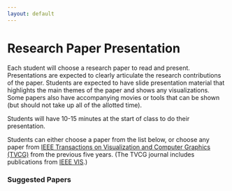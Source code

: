 ```yaml
---
layout: default
---
```


# Research Paper Presentation

Each student will choose a research paper to read and present. Presentations are expected to clearly articulate the research contributions of the paper. Students are expected to have slide presentation material that highlights the main themes of the paper and shows any visualizations. Some papers also have accompanying movies or tools that can be shown (but should not take up all of the allotted time).

Students will have 10-15 minutes at the start of class to do their presentation.

Students can either choose a paper from the list below, or choose any paper from [IEEE Transactions on Visualization and Computer Graphics (TVCG)](https://www.computer.org/csdl/trans/tg/index.html) from the previous five years. (The TVCG journal includes publications from [IEEE VIS](http://ieeevis.org/).)


### Suggested Papers
